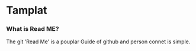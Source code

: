 # Tamplat

### What is Read ME?
The git 'Read Me' is a pouplar Guide of github and person connet is simple.


